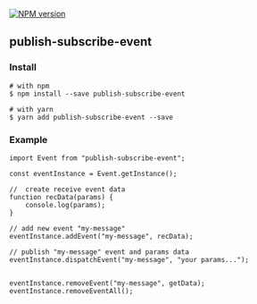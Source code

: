 [![NPM version](https://img.shields.io/npm/v/publish-subscribe-event.svg)](https://www.npmjs.com/package/publish-subscribe-event)
## publish-subscribe-event

### Install
```
# with npm 
$ npm install --save publish-subscribe-event

# with yarn 
$ yarn add publish-subscribe-event --save
```
### Example
```
import Event from "publish-subscribe-event";

const eventInstance = Event.getInstance();

//  create receive event data
function recData(params) {
    console.log(params);
}

// add new event "my-message"
eventInstance.addEvent("my-message", recData);

// publish "my-message" event and params data
eventInstance.dispatchEvent("my-message", "your params...");


eventInstance.removeEvent("my-message", getData);
eventInstance.removeEventAll();

```